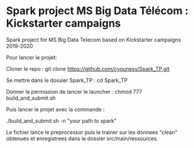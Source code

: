 # Spark project MS Big Data Télécom : Kickstarter campaigns

Spark project for MS Big Data Telecom based on Kickstarter campaigns 2019-2020

Pour lancer le projet:

Cloner le repo : git clone https://github.com/cyounesv/Spark_TP.git

Se mettre dans le dossier Spark_TP : cd Spark_TP

Donner la permission de lancer le launcher : chmod 777 build_and_submit.sh

Puis lancer le projet avec la commande : 

./build_and_submit.sh -n "your path to spark"

Le fichier lance le preprocessor puis le trainer sur les donnees "clean" obtenues et enregistrees dans le dossier src/main/ressources.

